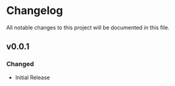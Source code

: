 # Changelog

All notable changes to this project will be documented in this file.

## v0.0.1

### Changed

- Initial Release
